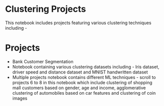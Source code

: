 # Clustering Projects
This notebook includes projects featuring various clustering techniques including - 

# Projects
* Bank Customer Segmentation
* Notebook containing various clustering datasets including - Iris dataset, driver speed and distance dataset and MNIST handwritten dataset
* Multiple projects notebook contains different ML techniques - scroll to projects 6 to 8 in this notebook which include clustering of shopping mall customers based on gender, age and income, agglomerative clustering of automobiles based on car features and clustering of coin images
